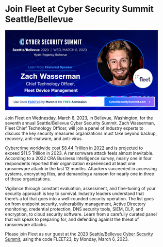 # Join Fleet at Cyber Security Summit Seattle/Bellevue 

![Seattle/Bellevue Cyber Security Summit](../website/assets/images/articles/seattle-bellevue-cyber-security-summit-social-post-1200x628@2x.png)

Join Fleet on Wednesday, March 8, 2023, in Bellevue, Washington, for the seventh annual Seattle/Bellevue Cyber Security Summit. Zach Wasserman, Fleet Chief Technology Officer, will join a panel of industry experts to discuss the key security measures organizations must take beyond backup, recovery, anti-malware, and anti-virus.

[Cybercrime worldwide cost $8.44 Trillion in 2022](https://www.statista.com/chart/28878/expected-cost-of-cybercrime-until-2027/) and is projected to exceed $11.5 Trillion in 2023. A ransomware attack feels almost inevitable. According to a 2022 CRA Business Intelligence survey, nearly one in four respondents reported their organization experienced at least one ransomware attack in the last 12 months. Attackers succeeded in accessing systems, encrypting files, and demanding a ransom for nearly one in three of these organizations.

Vigilance through constant evaluation, assessment, and fine-tuning of your security approach is key to survival. Industry leaders understand that there’s a lot that goes into a well-rounded security operation. The list goes on from endpoint security, vulnerability management, Active Directory monitoring, credential protection, DNS security tools, SIEM, DLP, and encryption, to cloud security software. Learn from a carefully curated panel that will speak to preparing for, and defending against the threat of ransomware attacks. 

Please join Fleet as our guest at the [2023 Seattle/Bellevue Cyber Security Summit](https://cybersecuritysummit.com/summit/seattle23/), using the code FLEET23, by Monday, March 6, 2023.

<meta name="category" value="announcements">
<meta name="authorGitHubUsername" value="spokanemac">
<meta name="authorFullName" value="JD Strong">
<meta name="publishedOn" value="2023-03-02">
<meta name="articleTitle" value="Join Fleet at Cyber Security Summit Seattle/Bellevue">
<meta name="articleImageUrl" value="../website/assets/images/articles/seattle-bellevue-cyber-security-summit-social-post-1200x628@2x.png">
